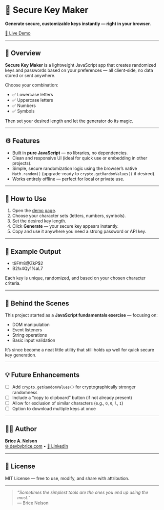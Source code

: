 # 🔐 Secure Key Maker

**Generate secure, customizable keys instantly — right in your browser.**

[🔗 Live Demo](https://bnelsonemail.github.io/Secure-Key-Maker/)

---

## 🧭 Overview

**Secure Key Maker** is a lightweight JavaScript app that creates randomized keys and passwords based on your preferences — all client-side, no data stored or sent anywhere.  

Choose your combination:
- ✅ Lowercase letters  
- ✅ Uppercase letters  
- ✅ Numbers  
- ✅ Symbols  

Then set your desired length and let the generator do its magic.

---

## ⚙️ Features

- Built in **pure JavaScript** — no libraries, no dependencies.  
- Clean and responsive UI (ideal for quick use or embedding in other projects).  
- Simple, secure randomization logic using the browser’s native `Math.random()` (upgrade-ready to `crypto.getRandomValues()` if desired).  
- Works entirely offline — perfect for local or private use.

---

## 🚀 How to Use

1. Open the [demo page](https://bnelsonemail.github.io/Secure-Key-Maker/).  
2. Choose your character sets (letters, numbers, symbols).  
3. Set the desired key length.  
4. Click **Generate** — your secure key appears instantly.  
5. Copy and use it anywhere you need a strong password or API key.

---

## 🧩 Example Output

- t9F#r8@ZkP$2
- B2!x4Qy1%aL7


Each key is unique, randomized, and based on your chosen character criteria.

---

## 🧠 Behind the Scenes

This project started as a **JavaScript fundamentals exercise** — focusing on:
- DOM manipulation  
- Event listeners  
- String operations  
- Basic input validation  

It’s since become a neat little utility that still holds up well for quick secure key generation.

---

## 💡 Future Enhancements

- [ ] Add `crypto.getRandomValues()` for cryptographically stronger randomness  
- [ ] Include a “copy to clipboard” button (if not already present)  
- [ ] Allow for exclusion of similar characters (e.g., `O`, `0`, `l`, `1`)  
- [ ] Option to download multiple keys at once  

---

## 🧑‍💻 Author

**Brice A. Nelson**  
[🌐 devbybrice.com](https://devbybrice.com) • [💼 LinkedIn](https://www.linkedin.com/in/brice-a-nelson-p-e-mba-36b28b15/)  

---

## 📜 License

MIT License — free to use, modify, and share with attribution.

---

> _“Sometimes the simplest tools are the ones you end up using the most.”_  
— Brice Nelson
